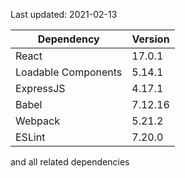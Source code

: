 Last updated: 2021-02-13

| Dependency | Version |
| ---------- | ------- |
| React | 17.0.1 |
| Loadable Components | 5.14.1 |
| ExpressJS | 4.17.1 |
| Babel | 7.12.16 |
| Webpack | 5.21.2 |
| ESLint | 7.20.0 |

and all related dependencies
